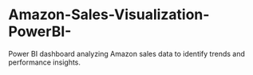 # Amazon-Sales-Visualization-PowerBI-
Power BI dashboard analyzing Amazon sales data to identify trends and performance insights.
